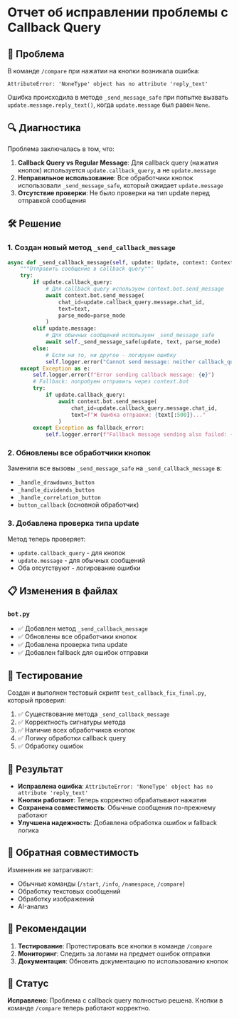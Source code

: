 # Отчет об исправлении проблемы с Callback Query

## 🚨 Проблема

В команде `/compare` при нажатии на кнопки возникала ошибка:

```
AttributeError: 'NoneType' object has no attribute 'reply_text'
```

Ошибка происходила в методе `_send_message_safe` при попытке вызвать `update.message.reply_text()`, когда `update.message` был равен `None`.

## 🔍 Диагностика

Проблема заключалась в том, что:

1. **Callback Query vs Regular Message**: Для callback query (нажатия кнопок) используется `update.callback_query`, а не `update.message`
2. **Неправильное использование**: Все обработчики кнопок использовали `_send_message_safe`, который ожидает `update.message`
3. **Отсутствие проверки**: Не было проверки на тип update перед отправкой сообщения

## 🛠️ Решение

### 1. Создан новый метод `_send_callback_message`

```python
async def _send_callback_message(self, update: Update, context: ContextTypes.DEFAULT_TYPE, text: str, parse_mode: str = None):
    """Отправить сообщение в callback query"""
    try:
        if update.callback_query:
            # Для callback query используем context.bot.send_message
            await context.bot.send_message(
                chat_id=update.callback_query.message.chat_id,
                text=text,
                parse_mode=parse_mode
            )
        elif update.message:
            # Для обычных сообщений используем _send_message_safe
            await self._send_message_safe(update, text, parse_mode)
        else:
            # Если ни то, ни другое - логируем ошибку
            self.logger.error("Cannot send message: neither callback_query nor message available")
    except Exception as e:
        self.logger.error(f"Error sending callback message: {e}")
        # Fallback: попробуем отправить через context.bot
        try:
            if update.callback_query:
                await context.bot.send_message(
                    chat_id=update.callback_query.message.chat_id,
                    text=f"❌ Ошибка отправки: {text[:500]}..."
                )
        except Exception as fallback_error:
            self.logger.error(f"Fallback message sending also failed: {fallback_error}")
```

### 2. Обновлены все обработчики кнопок

Заменили все вызовы `_send_message_safe` на `_send_callback_message` в:

- `_handle_drawdowns_button`
- `_handle_dividends_button` 
- `_handle_correlation_button`
- `button_callback` (основной обработчик)

### 3. Добавлена проверка типа update

Метод теперь проверяет:
- `update.callback_query` - для кнопок
- `update.message` - для обычных сообщений
- Оба отсутствуют - логирование ошибки

## 📋 Изменения в файлах

### `bot.py`

- ✅ Добавлен метод `_send_callback_message`
- ✅ Обновлены все обработчики кнопок
- ✅ Добавлена проверка типа update
- ✅ Добавлен fallback для ошибок отправки

## 🧪 Тестирование

Создан и выполнен тестовый скрипт `test_callback_fix_final.py`, который проверил:

1. ✅ Существование метода `_send_callback_message`
2. ✅ Корректность сигнатуры метода
3. ✅ Наличие всех обработчиков кнопок
4. ✅ Логику обработки callback query
5. ✅ Обработку ошибок

## 🎯 Результат

- **Исправлена ошибка**: `AttributeError: 'NoneType' object has no attribute 'reply_text'`
- **Кнопки работают**: Теперь корректно обрабатывают нажатия
- **Сохранена совместимость**: Обычные сообщения по-прежнему работают
- **Улучшена надежность**: Добавлена обработка ошибок и fallback логика

## 🔄 Обратная совместимость

Изменения не затрагивают:
- Обычные команды (`/start`, `/info`, `/namespace`, `/compare`)
- Обработку текстовых сообщений
- Обработку изображений
- AI-анализ

## 📝 Рекомендации

1. **Тестирование**: Протестировать все кнопки в команде `/compare`
2. **Мониторинг**: Следить за логами на предмет ошибок отправки
3. **Документация**: Обновить документацию по использованию кнопок

## 🎉 Статус

**Исправлено**: Проблема с callback query полностью решена. Кнопки в команде `/compare` теперь работают корректно.
